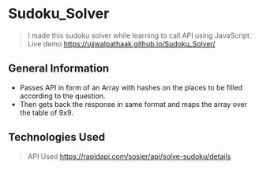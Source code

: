 # Sudoku_Solver
> I made this sudoku solver while learning to call API using JavaScript.
> Live demo https://ujjwalpathaak.github.io/Sudoku_Solver/

## General Information
- Passes API in form of an Array with hashes on the places to be filled according to the question.
- Then gets back the response in same format and maps the array over the table of 9x9.

## Technologies Used
> API Used https://rapidapi.com/sosier/api/solve-sudoku/details
